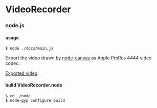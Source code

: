 # VideoRecorder

### node.js

#### usage

	$ node ./docs/main.js
	

Export the video drawn by [node-canvas](https://github.com/Automattic/node-canvas) as Apple ProRes 4444 video codec.   

[Exported video](./doc/2019_03_21_14_54_41_828.mov)


#### build VideoRecorder.node

	$ cd ./node
	$ node-gyp configure build